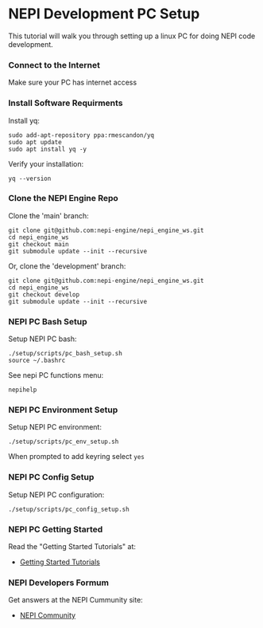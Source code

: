 # NEPI Development PC Setup

This tutorial will walk you through setting up a linux PC for doing NEPI code development.

### Connect to the Internet
Make sure your PC has internet access

### Install Software Requirments
Install yq:

    sudo add-apt-repository ppa:rmescandon/yq
    sudo apt update
    sudo apt install yq -y

Verify your installation:

    yq --version

### Clone the NEPI Engine Repo
Clone the 'main' branch:

    git clone git@github.com:nepi-engine/nepi_engine_ws.git 
    cd nepi_engine_ws
    git checkout main
    git submodule update --init --recursive

Or, clone the 'development' branch:

    git clone git@github.com:nepi-engine/nepi_engine_ws.git 
    cd nepi_engine_ws
    git checkout develop
    git submodule update --init --recursive


### NEPI PC Bash Setup
Setup NEPI PC bash:

    ./setup/scripts/pc_bash_setup.sh
    source ~/.bashrc

See nepi PC functions menu:

    nepihelp

### NEPI PC Environment Setup
Setup NEPI PC environment:

    ./setup/scripts/pc_env_setup.sh

When prompted to add keyring select `yes`

### NEPI PC Config Setup
Setup NEPI PC configuration:

    ./setup/scripts/pc_config_setup.sh

### NEPI PC Getting Started
Read the "Getting Started Tutorials" at:

- [Getting Started Tutorials](https://nepi.com/tutorials/)

### NEPI Developers Formum
Get answers at the NEPI Cummunity site:

- [NEPI Community](https://community.nepi.com)



